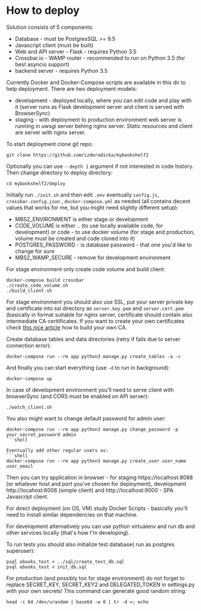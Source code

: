 How to deploy
=============

Solution consists of 5 components:
- Database - must be PostgresSQL >= 9.5
- Javascript client (must be built)
- Web and API server -  Flask - requires Python 3.5
- Crossbar.io - WAMP router - recommended to run on Python 3.5 (for best asyncio support)
- backend server - requires Python 3.5

Currently Docker and Docker-Compose scripts are available in this dir to help deployment.
There are two deployment models:
- development - deployed locally, where you can edit code and play with it (server runs as Flask development server and client is served with BrowserSync)
- staging - with deployment to production environment web server is running in uwsgi server behing nginx server. Static resources and client are server with nginx server.

To start deployment clone git repo:
```shell
git clone https://github.com/izderadicka/mybookshelf2
```
Optionally you can use `--depth 1` argument if not interested in code history.
Then change directory to deploy directory:
```
cd mybookshelf2/deploy
```
Initially run `./init.sh` and then edit `.env` eventually  `config.js`, `crossbar.config.json` , `docker-compose.yml` as needed (all contains decent values that works for me, but you might need slightly different setup):
- MBS2_ENVIRONMENT is either stage or development 
- CODE_VOLUME is either .. (to use locally available code, for development) or code - to use docker volume (for stage and production, volume must be created and code cloned into it)
- POSTGRES_PASSWORD - is database password - that one you'd like to change for sure
- MBS2_WAMP_SECURE - remove for development environment

For stage environment only create code volume and build client:
```shell
docker-compose build crossbar
./create_code_volume.sh
./build_client.sh
```
For stage environment you should also use SSL, put your server private key and certificate into ssl directory as `server.key.pem` and `server.cert.pem` (basically in format suitable for nginx server, certificate should contain also intermediate CA ceritificates. If you want to create your own certificates check [this nice article](https://jamielinux.com/docs/openssl-certificate-authority/index.html) how to build your own CA.

Create database tables and data directories (retry if fails due to server connection error):
```shell
docker-compose run --rm app python3 manage.py create_tables -a -c
```
And finally you can start everything (use `-d` to run in background):
```shell
docker-compose up
```

In case of development environment you'll need to serve client with browserSync (and CORS must be enabled on API server):
```shell
./watch_client.sh
```

You also might want to change default password for admin user:
```shell
docker-compose run --rm app python3 manage.py change_password -p your_secret_password admin
```shell

Eventually add other regular users as:
```shell
docker-compose run --rm app python3 manage.py create_user user_name user_email
```

Then you can try application in browser - for staging https://localhost:8088 (or whatever host and port you've chosen for deployment), development http://locahost:6006 (simple client) and http://localhost:9000 - SPA Javascript client.

For direct deployment (on OS, VM) study Docker Scripts - basically you'll need to install similar dependencies on that machine.

For development alternatively  you can use python virtualenv and run db and other services locally (that's how I'm developing).

To run tests you should also initialize test database( run as postgres superuser):
```
psql ebooks_test < ../sql/create_test_db.sql
psql ebooks_test < init_db.sql
```
 
 For production (and possibly too for stage environment) do not forget to replace SECRET_KEY, SECRET_KEY2 and DELEGATED_TOKEN
 in settings.py with your own secrets!
 This command can generate good random string:
 ```
 head -c 64 /dev/urandom | base64 -w 0 | tr -d =; echo
 ```